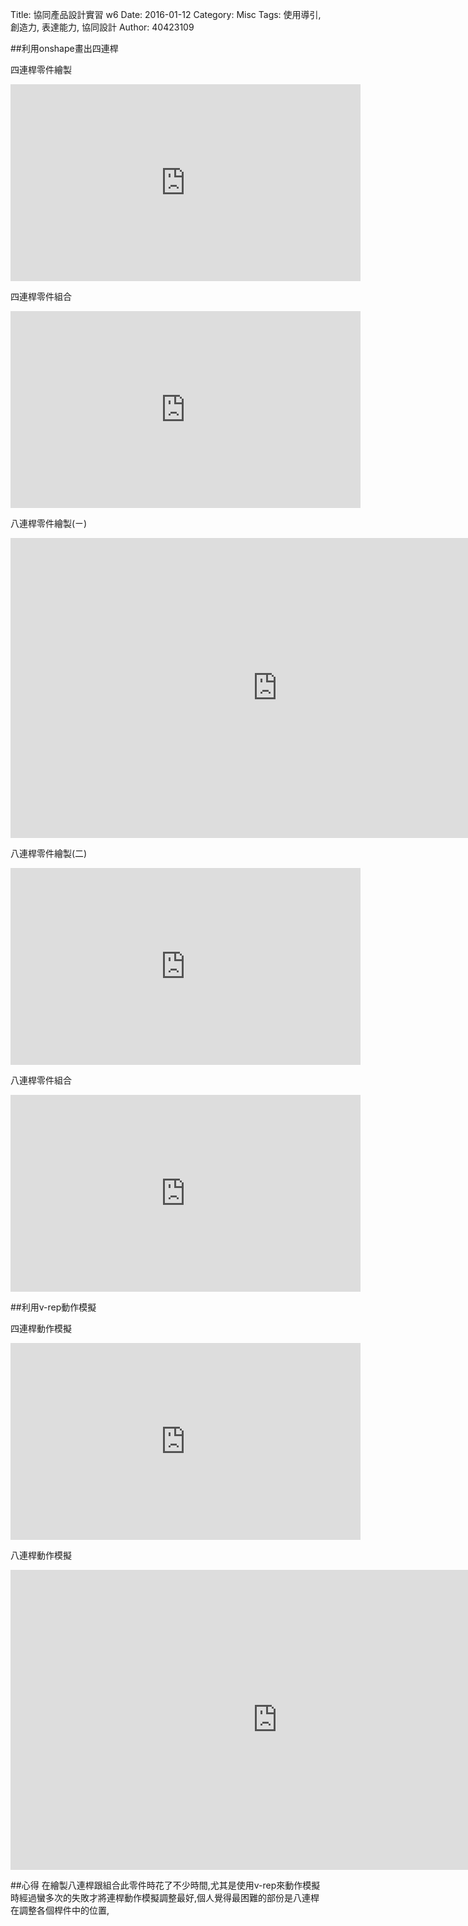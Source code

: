 Title: 協同產品設計實習 w6
Date: 2016-01-12 
Category: Misc
Tags: 使用導引, 創造力, 表達能力, 協同設計
Author: 40423109


<!-- PELICAN_END_SUMMARY -->

##利用onshape畫出四連桿

四連桿零件繪製

<iframe width="560" height="315" src="https://www.youtube.com/embed/0Cghd7tIcDs" frameborder="0" allowfullscreen></iframe>

四連桿零件組合

<iframe width="560" height="315" src="https://www.youtube.com/embed/em_YEQ6kpoA" frameborder="0" allowfullscreen></iframe>

八連桿零件繪製(ㄧ) 

<iframe width="854" height="480" src="https://www.youtube.com/embed/P19HsnD2uxE" frameborder="0" allowfullscreen></iframe>

八連桿零件繪製(二) 

<iframe width="560" height="315" src="https://www.youtube.com/embed/iH7W0CtUsI4" frameborder="0" allowfullscreen></iframe>

八連桿零件組合

<iframe width="560" height="315" src="https://www.youtube.com/embed/CMQyiw25PWM" frameborder="0" allowfullscreen></iframe>

##利用v-rep動作模擬

四連桿動作模擬

<iframe width="560" height="315" src="https://www.youtube.com/embed/PiDPrBBs4-A" frameborder="0" allowfullscreen></iframe>

八連桿動作模擬 

<iframe width="854" height="480" src="https://www.youtube.com/embed/MwfvRnIOL1w" frameborder="0" allowfullscreen></iframe>

##心得
在繪製八連桿跟組合此零件時花了不少時間,尤其是使用v-rep來動作模擬時經過蠻多次的失敗才將連桿動作模擬調整最好,個人覺得最困難的部份是八連桿在調整各個桿件中的位置,

